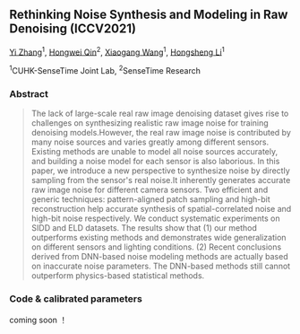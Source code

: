 Rethinking Noise Synthesis and Modeling in Raw Denoising (ICCV2021)
---
[Yi Zhang](https://zhangyi-3.github.io/)<sup>1</sup>,
[Hongwei Qin](https://scholar.google.com/citations?user=ZGM7HfgAAAAJ&hl=en)<sup>2</sup>,
[Xiaogang Wang](https://scholar.google.com/citations?user=-B5JgjsAAAAJ&hl=zh-CN)<sup>1</sup>,
[Hongsheng Li](https://www.ee.cuhk.edu.hk/~hsli/)<sup>1</sup><br>

<sup>1</sup>CUHK-SenseTime Joint Lab, <sup>2</sup>SenseTime Research



### Abstract

>The lack of large-scale real raw image denoising dataset gives rise to challenges on synthesizing 
realistic raw image noise for training denoising models.However, the real raw image noise is 
contributed by many noise sources and varies greatly among different sensors.
Existing methods are unable to model all noise sources accurately, and building a noise model 
for each sensor is also laborious. In this paper, we introduce a new perspective to synthesize 
noise by directly sampling from the sensor's real noise.It inherently generates accurate raw image 
noise for different camera sensors. Two efficient and generic techniques: pattern-aligned patch 
sampling and high-bit reconstruction help accurate synthesis of spatial-correlated noise and high-bit noise respectively. We conduct systematic experiments on SIDD and ELD datasets. 
The results show that  (1) our method outperforms existing methods and demonstrates wide 
generalization on different sensors and lighting conditions. (2) Recent conclusions derived from 
DNN-based noise modeling methods are actually based on inaccurate noise parameters. 
The DNN-based methods still cannot outperform physics-based statistical methods.

### Code & calibrated parameters

coming soon ！